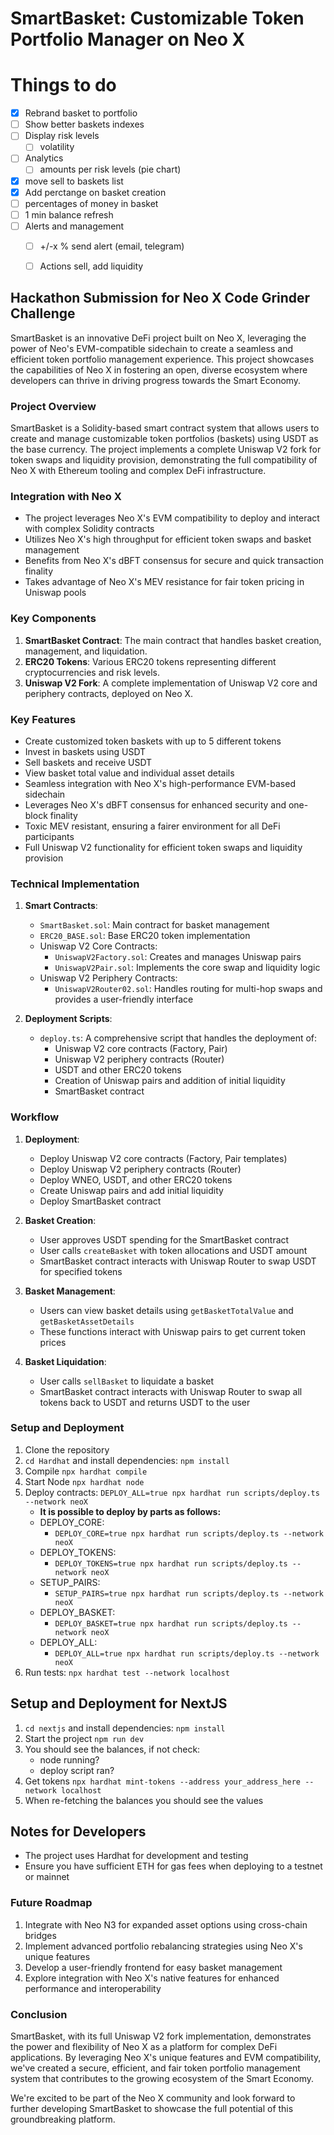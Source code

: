 # SmartBasket: Customizable Token Portfolio Manager on Neo X

# Things to do
- [X] Rebrand basket to portfolio
- [ ] Show better baskets indexes
- [ ] Display risk levels
   - [ ] volatility
- [ ] Analytics
   - [ ] amounts per risk levels (pie chart)
- [X] move sell to baskets list
- [X] Add perctange on basket creation
- [ ] percentages of money in basket
- [ ] 1 min balance refresh
- [ ] Alerts and management
   - [ ] +/-x % send alert (email, telegram)
   - [ ] Actions sell, add liquidity


## Hackathon Submission for Neo X Code Grinder Challenge

SmartBasket is an innovative DeFi project built on Neo X, leveraging the power of Neo's EVM-compatible sidechain to create a seamless and efficient token portfolio management experience. This project showcases the capabilities of Neo X in fostering an open, diverse ecosystem where developers can thrive in driving progress towards the Smart Economy.

### Project Overview

SmartBasket is a Solidity-based smart contract system that allows users to create and manage customizable token portfolios (baskets) using USDT as the base currency. The project implements a complete Uniswap V2 fork for token swaps and liquidity provision, demonstrating the full compatibility of Neo X with Ethereum tooling and complex DeFi infrastructure.

### Integration with Neo X

- The project leverages Neo X's EVM compatibility to deploy and interact with complex Solidity contracts
- Utilizes Neo X's high throughput for efficient token swaps and basket management
- Benefits from Neo X's dBFT consensus for secure and quick transaction finality
- Takes advantage of Neo X's MEV resistance for fair token pricing in Uniswap pools

### Key Components

1. **SmartBasket Contract**: The main contract that handles basket creation, management, and liquidation.
2. **ERC20 Tokens**: Various ERC20 tokens representing different cryptocurrencies and risk levels.
3. **Uniswap V2 Fork**: A complete implementation of Uniswap V2 core and periphery contracts, deployed on Neo X.

### Key Features

- Create customized token baskets with up to 5 different tokens
- Invest in baskets using USDT
- Sell baskets and receive USDT
- View basket total value and individual asset details
- Seamless integration with Neo X's high-performance EVM-based sidechain
- Leverages Neo X's dBFT consensus for enhanced security and one-block finality
- Toxic MEV resistant, ensuring a fairer environment for all DeFi participants
- Full Uniswap V2 functionality for efficient token swaps and liquidity provision

### Technical Implementation

1. **Smart Contracts**:
   - `SmartBasket.sol`: Main contract for basket management
   - `ERC20_BASE.sol`: Base ERC20 token implementation
   - Uniswap V2 Core Contracts:
     - `UniswapV2Factory.sol`: Creates and manages Uniswap pairs
     - `UniswapV2Pair.sol`: Implements the core swap and liquidity logic
   - Uniswap V2 Periphery Contracts:
     - `UniswapV2Router02.sol`: Handles routing for multi-hop swaps and provides a user-friendly interface

2. **Deployment Scripts**:
   - `deploy.ts`: A comprehensive script that handles the deployment of:
     - Uniswap V2 core contracts (Factory, Pair)
     - Uniswap V2 periphery contracts (Router)
     - USDT and other ERC20 tokens
     - Creation of Uniswap pairs and addition of initial liquidity
     - SmartBasket contract

### Workflow

1. **Deployment**:
   - Deploy Uniswap V2 core contracts (Factory, Pair templates)
   - Deploy Uniswap V2 periphery contracts (Router)
   - Deploy WNEO, USDT, and other ERC20 tokens
   - Create Uniswap pairs and add initial liquidity
   - Deploy SmartBasket contract

2. **Basket Creation**:
   - User approves USDT spending for the SmartBasket contract
   - User calls `createBasket` with token allocations and USDT amount
   - SmartBasket contract interacts with Uniswap Router to swap USDT for specified tokens

3. **Basket Management**:
   - Users can view basket details using `getBasketTotalValue` and `getBasketAssetDetails`
   - These functions interact with Uniswap pairs to get current token prices

4. **Basket Liquidation**:
   - User calls `sellBasket` to liquidate a basket
   - SmartBasket contract interacts with Uniswap Router to swap all tokens back to USDT and returns USDT to the user

### Setup and Deployment

1. Clone the repository
2. `cd Hardhat` and install dependencies: `npm install`
3. Compile `npx hardhat compile`
4. Start Node `npx hardhat node`
5. Deploy contracts: `DEPLOY_ALL=true npx hardhat run scripts/deploy.ts --network neoX`
   - __It is possible to deploy by parts as follows:__
   - DEPLOY_CORE: 
      - `DEPLOY_CORE=true npx hardhat run scripts/deploy.ts --network neoX`
   - DEPLOY_TOKENS:
      - `DEPLOY_TOKENS=true npx hardhat run scripts/deploy.ts --network neoX`
   - SETUP_PAIRS:
      - `SETUP_PAIRS=true npx hardhat run scripts/deploy.ts --network neoX`
   - DEPLOY_BASKET:
      - `DEPLOY_BASKET=true npx hardhat run scripts/deploy.ts --network neoX`
   - DEPLOY_ALL: 
      - `DEPLOY_ALL=true npx hardhat run scripts/deploy.ts --network neoX`
6. Run tests: `npx hardhat test --network localhost`

## Setup and Deployment for NextJS

1. `cd nextjs` and install dependencies: `npm install`
2. Start the project `npm run dev`
3. You should see the balances, if not check:
   - node running?
   - deploy script ran?
5. Get tokens `npx hardhat mint-tokens --address your_address_here --network localhost`
6. When re-fetching the balances you should see the values

## Notes for Developers

- The project uses Hardhat for development and testing
- Ensure you have sufficient ETH for gas fees when deploying to a testnet or mainnet

### Future Roadmap

1. Integrate with Neo N3 for expanded asset options using cross-chain bridges
2. Implement advanced portfolio rebalancing strategies using Neo X's unique features
3. Develop a user-friendly frontend for easy basket management
4. Explore integration with Neo X's native features for enhanced performance and interoperability

### Conclusion

SmartBasket, with its full Uniswap V2 fork implementation, demonstrates the power and flexibility of Neo X as a platform for complex DeFi applications. By leveraging Neo X's unique features and EVM compatibility, we've created a secure, efficient, and fair token portfolio management system that contributes to the growing ecosystem of the Smart Economy.

We're excited to be part of the Neo X community and look forward to further developing SmartBasket to showcase the full potential of this groundbreaking platform.